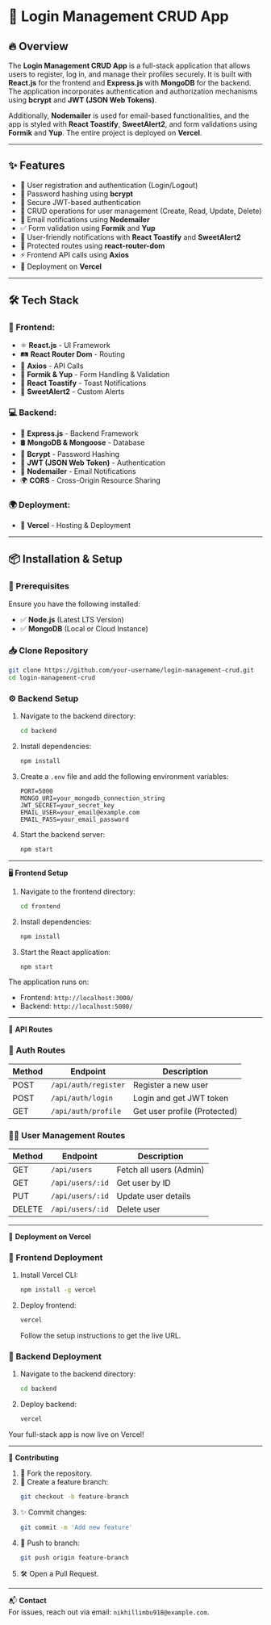 # 🚀 Login Management CRUD App

## 🔥 Overview
The **Login Management CRUD App** is a full-stack application that allows users to register, log in, and manage their profiles securely. It is built with **React.js** for the frontend and **Express.js** with **MongoDB** for the backend. The application incorporates authentication and authorization mechanisms using **bcrypt** and **JWT (JSON Web Tokens)**. 

Additionally, **Nodemailer** is used for email-based functionalities, and the app is styled with **React Toastify**, **SweetAlert2**, and form validations using **Formik** and **Yup**. The entire project is deployed on **Vercel**.

---

## ✨ Features
- 🔐 User registration and authentication (Login/Logout)
- 🔑 Password hashing using **bcrypt**
- 🔏 Secure JWT-based authentication
- 📝 CRUD operations for user management (Create, Read, Update, Delete)
- 📧 Email notifications using **Nodemailer**
- ✅ Form validation using **Formik** and **Yup**
- 🔔 User-friendly notifications with **React Toastify** and **SweetAlert2**
- 🔄 Protected routes using **react-router-dom**
- ⚡ Frontend API calls using **Axios**
- 🚀 Deployment on **Vercel**

---

## 🛠 Tech Stack
### 🎨 Frontend:
- ⚛ **React.js** - UI Framework
- 🛤 **React Router Dom** - Routing
- 🔗 **Axios** - API Calls
- 📝 **Formik & Yup** - Form Handling & Validation
- 🔔 **React Toastify** - Toast Notifications
- 🎨 **SweetAlert2** - Custom Alerts

### 💻 Backend:
- 🚀 **Express.js** - Backend Framework
- 🛢 **MongoDB & Mongoose** - Database
- 🔐 **Bcrypt** - Password Hashing
- 🔑 **JWT (JSON Web Token)** - Authentication
- 📧 **Nodemailer** - Email Notifications
- 🌍 **CORS** - Cross-Origin Resource Sharing

### 🌍 Deployment:
- 🚀 **Vercel** - Hosting & Deployment

---

## 📦 Installation & Setup
### 🔧 Prerequisites
Ensure you have the following installed:
- ✅ **Node.js** (Latest LTS Version)
- ✅ **MongoDB** (Local or Cloud Instance)

### 📥 Clone Repository
```bash
git clone https://github.com/your-username/login-management-crud.git
cd login-management-crud
```

### ⚙️ **Backend Setup**

1. Navigate to the backend directory:
   ```bash
   cd backend
   ```

2. Install dependencies:
   ```bash
   npm install
   ```

3. Create a `.env` file and add the following environment variables:
   ```env
   PORT=5000
   MONGO_URI=your_mongodb_connection_string
   JWT_SECRET=your_secret_key
   EMAIL_USER=your_email@example.com
   EMAIL_PASS=your_email_password
   ```

4. Start the backend server:
   ```bash
   npm start
   ```

---

🖥 **Frontend Setup**

1. Navigate to the frontend directory:
   ```bash
   cd frontend
   ```

2. Install dependencies:
   ```bash
   npm install
   ```

3. Start the React application:
   ```bash
   npm start
   ```

The application runs on:  
- Frontend: `http://localhost:3000/`  
- Backend: `http://localhost:5000/`

---

🔗 **API Routes**

### 🔐 Auth Routes
| Method | Endpoint            | Description                      |
|--------|---------------------|----------------------------------|
| POST   | `/api/auth/register`| Register a new user              |
| POST   | `/api/auth/login`   | Login and get JWT token          |
| GET    | `/api/auth/profile` | Get user profile (Protected)     |

### 🧑‍💻 User Management Routes
| Method | Endpoint            | Description                      |
|--------|---------------------|----------------------------------|
| GET    | `/api/users`        | Fetch all users (Admin)          |
| GET    | `/api/users/:id`    | Get user by ID                   |
| PUT    | `/api/users/:id`    | Update user details              |
| DELETE | `/api/users/:id`    | Delete user                      |

---

🚀 **Deployment on Vercel**

### 📡 Frontend Deployment
1. Install Vercel CLI:
   ```bash
   npm install -g vercel
   ```

2. Deploy frontend:
   ```bash
   vercel
   ```
   Follow the setup instructions to get the live URL.

### 📡 Backend Deployment
1. Navigate to the backend directory:
   ```bash
   cd backend
   ```

2. Deploy backend:
   ```bash
   vercel
   ```

Your full-stack app is now live on Vercel!

---

🤝 **Contributing**

1. 🍴 Fork the repository.
2. 🌱 Create a feature branch:
   ```bash
   git checkout -b feature-branch
   ```
3. ✨ Commit changes:
   ```bash
   git commit -m 'Add new feature'
   ```
4. 🚀 Push to branch:
   ```bash
   git push origin feature-branch
   ```
5. 🛠 Open a Pull Request.

---



📬 **Contact**  
For issues, reach out via email: `nikhillimbu918@example.com`.
